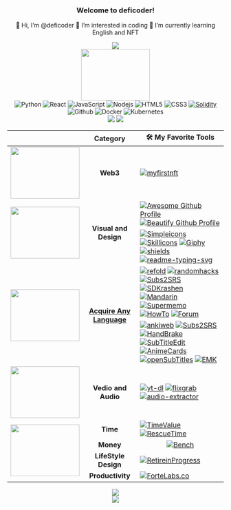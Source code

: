 <h3 align="center">Welcome to deficoder!</h3>
<p align="center">
  👋 Hi, I’m @deficoder 👀 I’m interested in coding 🌱 I’m currently learning English and NFT
</p>

<p align="center">
  <img src="https://readme-typing-svg.herokuapp.com?font=Fira%20Code&center=true&width=440&height=45&color=BB1ACFDF&vCenter=true&size=22&lines=Share+the+most+awesome+toolkits">
  <br>
  <img align="center" width="160" height="120" src="https://media.giphy.com/media/nGMnDqebzDcfm/giphy.gif">
  <br>
  <img alt="Python" src="https://img.shields.io/badge/Python-14354C?logo=Python&logoColor=white">
  <img alt="React" src="https://img.shields.io/badge/React-45b8d8?logo=react&logoColor=white">
  <img alt="JavaScript" src="https://img.shields.io/badge/JavaScript-F7DF1E?logo=javascript&logoColor=black">
  <img alt="Nodejs" src="https://img.shields.io/badge/Nodejs-43853d?logo=Node.js&logoColor=white">
  <img alt="HTML5" src="https://img.shields.io/badge/HTML5-E34F26?logo=html5&logoColor=white">
  <img alt="CSS3" src="https://img.shields.io/badge/CSS3-1572B6?logo=CSS3&logoColor=white">
  <a href="https://docs.soliditylang.org"><img alt="Solidity" src="https://img.shields.io/badge/Solidity-141EE9?logo=Solidity&logoColor=white"></a>
  <img alt="Github" src="https://img.shields.io/badge/Github-161D04?logo=github&logoColor=white">
  <img alt="Docker" src="https://img.shields.io/badge/Docker-46a2f1?logo=docker&logoColor=white">
  <img alt="Kubernetes" src="https://img.shields.io/badge/Kubernetes-46a2ff?logo=Kubernetes&logoColor=white">
  <br>
  <img src="https://github-readme-stats.vercel.app/api?username=deficoder&show_icons=true&line_height=20&show_owner=true">
  <img src="https://github-readme-stats.vercel.app/api/top-langs/?username=deficoder&layout=compact">
<!--   <br> -->
<!--   <img src="https://github-profile-summary-cards.vercel.app/api/cards/profile-details?username=deficoder&theme=vue"> -->
</p>

<table align="center">
    <thead>
        <tr>
            <th></th>
            <th>Category</th>
            <th>🛠️ My Favorite Tools</th>
        </tr>
    </thead>
    <tbody align="center">
        <!--    Web3    -->
        <tr>
            <td><img width="160" height="120" src="https://media.giphy.com/media/n6mEMqAuYOQ8l8qcEE/giphy.gif"></td>
            <td><b>Web3</b></td>
            <td align="left"><a href="https://myfirstnft.info"><img alt="myfirstnft" src="https://img.shields.io/badge/MyFirstNFT-F7DF2E.svg?logo=MyFirstNFT&logoColor=white"></a></td>
        </tr>
        <!--    Visual and Design    -->
        <tr>
            <td rowspan=2><img width="160" height="120" src="https://media.giphy.com/media/bpmNf92LmkoMw/giphy.gif"></td>
            <td rowspan=2><b>Visual and Design</b></td>
            <td align="left">
              <a href="https://zzetao.github.io/awesome-github-profile"><img alt="Awesome Github Profile" src="https://img.shields.io/badge/AwesomeProfile-11DF1E.svg?logo=Github&logoColor=white"></a>
              <a href="https://github.com/rzashakeri/beautify-github-profile"><img alt="Beautify Github Profile" src="https://img.shields.io/badge/BeautifyProfile-D1321E.svg?logo=Github&logoColor=white"></a>
            </td>
        </tr>
        <tr>
            <td align="left">
              <a href="https://simpleicons.org"><img alt="Simpleicons" src="https://img.shields.io/badge/Simpleicons-0E0704?logo=simpleicons&logoColor=white"></a>
              <a href="https://skillicons.dev"><img alt="Skillicons" src="https://img.shields.io/badge/skillicons.dev-2196F3?logo=materialdesignicons&logoColor=white"></a>
              <a href="https://giphy.com"><img alt="Giphy" src="https://img.shields.io/badge/Giphy-A421E1?logo=Giphy&logoColor=white"></a>
              <a href="https://shields.io"><img alt="shields" src="https://img.shields.io/badge/Shields-000000?logo=shieldsdotio&logoColor=white"></a>
              <a href="https://readme-typing-svg.herokuapp.com"><img alt="readme-typing-svg" src="https://img.shields.io/badge/ReadmeTyping-9B66EE?logo=svg&logoColor=white"></a>
            </td>
        </tr>
        <!--  Language Acquisition     -->
        <tr>
          <td rowspan=2><img width="160" height="120" src="https://media.giphy.com/media/qKltgF7Aw515K/giphy.gif"></td>
          <td rowspan=2><a href="./Acquire_Any_Language_Roadmap.md"><b>Acquire Any Language</b></a></td>
          <td align="left">
            <a href="https://refold.la"><img alt="refold" src="https://img.shields.io/badge/Refold-2932E1?logo=roamresearch&logoColor=white"></a>
            <a href="http://www.randomhacks.net/substudy"><img alt="randomhacks" src="https://img.shields.io/badge/SubStudy-FFA200?logo=audiomack&logoColor=black"></a>
            <a href="https://learnanylanguage.fandom.com/wiki/Subs2srs"><img alt="Subs2SRS" src="https://img.shields.io/badge/Subs2SRS-000000?logo=wikipedia&logoColor=white"></a>
            <br>
            <a href="http://www.sdkrashen.com"><img alt="SDKrashen" src="https://img.shields.io/badge/SDKrashen-179287?logo=gitkraken&logoColor=black"></a>
            <a href="https://mandarinexperiment.com"><img alt="Mandarin" src="https://img.shields.io/badge/Mandarin-35BF5C?logo=manjaro&logoColor=black"></a>
            <a href="https://supermemo.com"><img alt="Supermemo" src="https://img.shields.io/badge/SuperMemo-BA478F?logo=musicbrainz&logoColor=white"></a>
            <br>
            <a href="http://how-to-learn-any-language.com"><img alt="HowTo" src="https://img.shields.io/badge/HowToLearn-4DBC15?logo=houzz&logoColor=white"></a>
            <a href="https://forum.language-learners.org"><img alt="Forum" src="https://img.shields.io/badge/Forum-21B573?logo=formstack&logoColor=white"></a>
          </td>
        </tr>
        <tr>
            <td align="left">
              <a href="https://apps.ankiweb.net"><img alt="ankiweb" src="https://img.shields.io/badge/Ankiweb-246FDB?logo=maxplanckgesellschaft&logoColor=white"></a>
              <a href="http://subs2srs.sourceforge.net"><img alt="Subs2SRS" src="https://img.shields.io/badge/Subs2SRS-809CC9?logo=subversion&logoColor=black"><a/>
              <a href="https://handbrake.fr"><img alt="HandBrake" src="https://img.shields.io/badge/HandBrake-000000?logo=handshake_protocol&logoColor=white"></a>
              <a href="http://www.nikse.dk/subtitleedit"><img alt="SubTitleEdit" src="https://img.shields.io/badge/SubTitleEdit-606060?logo=stackedit&logoColor=white"></a>
              <br>
              <a href="https://animecards.site"><img alt="AnimeCards" src="https://img.shields.io/badge/AnimeCards-FF7143?logo=googlecardboard&logoColor=white"></a>
              <br>
              <a href="https://www.opensubtitles.org"><img alt="openSubTitles" src="https://img.shields.io/badge/openSubTitles-7EBC6F?logo=openstreetmap&logoColor=black"></a>
              <a href="https://github.com/emk/subtitles-rs"><img alt="EMK" src="https://img.shields.io/badge/SubTitlesRS-181717?logo=github&logoColor=white"></a>
            </td>
        </tr>
        <!--     Vedio and Audio     -->
        <tr>
          <td><img width="160" height="120" src="https://media.giphy.com/media/3o7WTx7X5YfBT4lq8M/giphy.gif"></td>
          <td><b>Vedio and Audio</b></td>
          <td align="left">
            <a href="https://yt-dl.org"><img alt="yt-dl" src="https://img.shields.io/badge/YTDL-FF0000?logo=youtube&logoColor=white"></a>
            <a href="https://www.flixgrab.com"><img alt="flixgrab" src="https://img.shields.io/badge/FlixGrab-00B14F?logo=grab&logoColor=black"></a>
            <a href="https://audio-extractor.net"><img alt="audio-extractor" src="https://img.shields.io/badge/Extractor-007CE2?logo=audioboom&logoColor=black"></a>
          </td>
        </tr>
        <!-- LifeStyle Design -->
        <tr>
          <td rowspan=4><img width="160" height="120" src="https://media.giphy.com/media/BNhoNmJ4uuYiUJdhXB/giphy.gif"></td>
          <td><b>Time</b></td>
          <td align="left">
            <a href="https://jamesclear.com/value-of-time"><img alt="TimeValue" src="https://img.shields.io/badge/TimeValue-FDB515?logo=timescale&logoColor=white"></a>
            <a href="https://www.rescuetime.com/"><img alt="RescueTime" src="https://img.shields.io/badge/RescueTime-161A3B?logo=rescuetime&logoColor=white"></a>
          </td>
        </tr>
        <tr>
          <td><b>Money</b></td>
          <td>
            <a href="https://bench.co"><img alt="Bench" src="https://img.shields.io/badge/Bench-EA0016?logo=bosch&logoColor=white"></a>
          </td>
        </tr>
        <tr>
          <td><b>LifeStyle Design</b></td>
          <td align="left">
            <a href="https://retireinprogress.com"><img alt="RetireinProgress" src="https://img.shields.io/badge/Retirein-1299F3?logo=mediafire&logoColor=white"></a>
          </td>
        </tr>
        <tr>
          <td><b>Productivity</b></td>
          <td align="left">
            <a href="https://fortelabs.co"><img alt="ForteLabs.co" src="https://img.shields.io/badge/ForteLabs-734F96?logo=fortran&logoColor=white"></a>
          </td>
        </tr>
    </tbody>
</table>
  
<p align="center">
  <img src="https://activity-graph.herokuapp.com/graph?username=deficoder&custom_title=deficoder%27s%20activity%20graph&theme=github-light&hide_border=true">
  <br>
  <img src="https://capsule-render.vercel.app/api?type=waving&color=gradient&height=60&section=footer"/>
</p>
